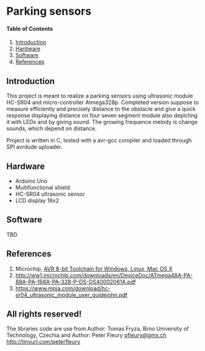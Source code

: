 
# Parking sensors

#### Table of Contents

1. [Introduction](#introduction)
2. [Hardware](#hardware)
3. [Software](#software)
4. [References](#references)


## Introduction
This project is meant to realize a parking sensors using ultrasonic module HC-SR04 and micro-controller Atmega328p. Completed version suppose to measure efficiently and precisely distance to the obstacle and give a quick response displaying distance on four seven segment module also depicting it with LEDs and by giving sound. The growing frequence melody is change sounds, which depend on distance. 

Project is written in C, tested with a avr-gcc compiler and loaded through SPI avrdude uploader. 


## Hardware

- Arduino Uno
- Multifunctional shield
- HC-SR04 ultrasonic sensor
- LCD display 16x2


## Software

TBD


## References

1. Microchip, [AVR 8-bit Toolchain for Windows, Linux, Mac OS X](https://www.microchip.com/mplab/avr-support/avr-and-arm-toolchains-c-compilers)
2. http://ww1.microchip.com/downloads/en/DeviceDoc/ATmega48A-PA-88A-PA-168A-PA-328-P-DS-DS40002061A.pdf
3. https://www.mpja.com/download/hc-sr04_ultrasonic_module_user_guidejohn.pdf

## All rights reserved!
The libraries code are use from Author:   Tomas Fryza, Brno University of Technology, Czechia and 
                         Author:   Peter Fleury <pfleury@gmx.ch>   http://tinyurl.com/peterfleury
